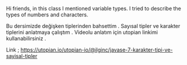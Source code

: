 Hi friends, in this class I mentioned variable types. I tried to describe the types of numbers and characters.

Bu dersimizde değişken tiplerinden bahsettim . Sayısal tipler ve karakter tiplerini anlatmaya çalıştım . Videolu anlatım için utopian linkimi kullanabilirsiniz .

Link ; https://utopian.io/utopian-io/@ilginc/javase-7-karakter-tipi-ve-sayisal-tipler
